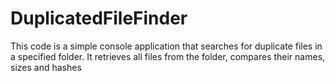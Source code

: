 # DuplicatedFileFinder
This code is a simple console application that searches for duplicate files in a specified folder. It retrieves all files from the folder, compares their names, sizes and hashes
